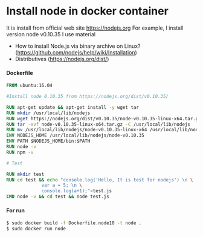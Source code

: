 # Install node in docker container

It is install from official web site https://nodejs.org
For example, I install version node v0.10.35
I use material 
* How to install Node.js via binary archive on Linux? (https://github.com/nodejs/help/wiki/Installation)
* Distributives (https://nodejs.org/dist/)

#### Dockerfile

```dockerfile
FROM ubuntu:16.04

#Install node 0.10.35 from https://nodejs.org/dist/v0.10.35/

RUN apt-get update && apt-get install -y wget tar
RUN mkdir /usr/local/lib/nodejs
RUN wget https://nodejs.org/dist/v0.10.35/node-v0.10.35-linux-x64.tar.gz
RUN tar -xvf node-v0.10.35-linux-x64.tar.gz -C /usr/local/lib/nodejs
RUN mv /usr/local/lib/nodejs/node-v0.10.35-linux-x64 /usr/local/lib/nodejs/node-v0.10.35
ENV NODEJS_HOME /usr/local/lib/nodejs/node-v0.10.35
ENV PATH $NODEJS_HOME/bin:$PATH
RUN node -v
RUN npm -v

# Test

RUN mkdir test
RUN cd test && echo "console.log('Hello, It is test for nodejs') \n \
             var a = 5; \n \
             console.log(a+1);">test.js
CMD node -v && cd test && node test.js

```

#### For run

```bash
$ sudo docker build -f Dockerfile.node10 -t node .
$ sudo docker run node
```

